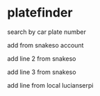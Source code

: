 # platefinder
search by car plate number

add from snakeso account

add line 2 from snakeso

add line 3 from snakeso

add line from local lucianserpi
